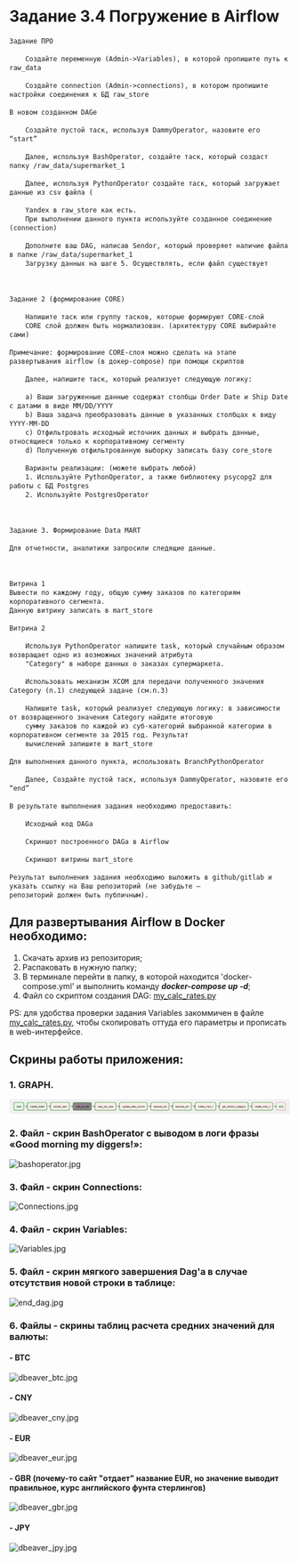 # Задание 3.4 Погружение в Airflow
```
Задание ПРО

    Создайте переменную (Admin->Variables), в которой пропишите путь к raw_data

    Создайте connection (Admin->connections), в котором пропишите настройки соединения к БД raw_store

В новом созданном DAGe

    Создайте пустой таск, используя DammyOperator, назовите его “start”

    Далее, используя BashOperator, создайте таск, который создаст папку /raw_data/supermarket_1

    Далее, используя PythonOperator создайте таск, который загружает данные из csv файла (

    Yandex в raw_store как есть.
    При выполнении данного пункта используйте созданное соединение (connection)

    Дополните ваш DAG, написав Sendor, который проверяет наличие файла в папке /raw_data/supermarket_1
    Загрузку данных на шаге 5. Осуществлять, если файл существует

 

Задание 2 (формирование CORE)

    Напишите таск или группу тасков, которые формируют CORE-слой
    CORE слой должен быть нормализован. (архитектуру CORE выбирайте сами)

Примечание: формирование CORE-слоя можно сделать на этапе развертывания airflow (в докер-compose) при помощи скриптов

    Далее, напишите таск, который реализует следующую логику:

    a) Ваши загруженные данные содержат столбцы Order Date и Ship Date с датами в виде MM/DD/YYYY
    b) Ваша задача преобразовать данные в указанных столбцах к виду YYYY-MM-DD
    c) Отфильтровать исходный источник данных и выбрать данные, относящиеся только к корпоративному сегменту
    d) Полученную отфильтрованную выборку записать базу core_store

    Варианты реализации: (можете выбрать любой)
    1. Используйте PythonOperator, а также библиотеку psycopg2 для работы с БД Postgres
    2. Используйте PostgresOperator

 

Задание 3. Формирование Data MART

Для отчетности, аналитики запросили следящие данные.

 

Витрина 1
Вывести по каждому году, общую сумму заказов по категориям корпоративного сегмента.
Данную витрину записать в mart_store

Витрина 2

    Используя PythonOperator напишите task, который случайным образом возвращает одно из возможных значений атрибута 
    "Category" в наборе данных о заказах супермаркета.

    Использовать механизм XCOM для передачи полученного значения Category (п.1) следующей задаче (см.п.3)

    Напишите task, который реализует следующую логику: в зависимости от возвращенного значения Category найдите итоговую
    сумму заказов по каждой из суб-категорий выбранной категории в корпоративном сегменте за 2015 год. Результат 
    вычислений запишите в mart_store

Для выполнения данного пункта, использовать BranchPythonOperator

    Далее, Создайте пустой таск, используя DammyOperator, назовите его “end”

В результате выполнения задания необходимо предоставить:

    Исходный код DAGa

    Скриншот построенного DAGa в Airflow

    Скриншот витрины mart_store

Результат выполнения задания необходимо выложить в github/gitlab и указать ссылку на Ваш репозиторий (не забудьте — 
репозиторий должен быть публичным).
```
## Для развертывания Airflow в Docker необходимо:
1. Скачать архив из репозитория;
2. Распаковать в нужную папку;
3. В терминале перейти в папку, в которой находится 'docker-compose.yml' и выполнить команду ***docker-compose up -d***;
4. Файл со скриптом создания DAG: [my_calc_rates.py](./airflow/dags/my_calc_rates.py)

PS: для удобства проверки задания Variables закоммичен в файле [my_calc_rates.py](./airflow/dags/my_calc_rates.py), чтобы скопировать 
оттуда его параметры и прописать в web-интерфейсе. 

## Скрины работы приложения:

### 1. GRAPH.
![graph.jpg](pictures/graph.jpg)

### 2. Файл - скрин BashOperator с выводом в логи фразы «Good morning my diggers!»: 
![bashoperator.jpg](pictures/bashoperator.jpg)

### 3. Файл - скрин Connections: 
![Connections.jpg](pictures/Connections.jpg)

### 4. Файл - скрин Variables: 
![Variables.jpg](pictures/Variables.jpg)

### 5. Файл - скрин мягкого завершения Dag'а в случае отсутствия новой строки в таблице: 
![end_dag.jpg](pictures/end_dag.jpg)

### 6. Файлы - скрины таблиц расчета средних значений для валюты:
#### - BTC
![dbeaver_btc.jpg](pictures/dbeaver_btc.jpg)
#### - CNY
![dbeaver_cny.jpg](pictures/dbeaver_cny.jpg)
#### - EUR
![dbeaver_eur.jpg](pictures/dbeaver_eur.jpg)
#### - GBR (почему-то сайт "отдает" название EUR, но значение выводит правильное, курс английского фунта стерлингов)
![dbeaver_gbr.jpg](pictures/dbeaver_gbr.jpg)
#### - JPY
![dbeaver_jpy.jpg](pictures/dbeaver_jpy.jpg)
